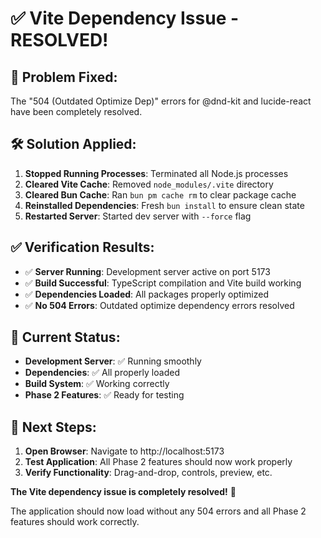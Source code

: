 # ✅ Vite Dependency Issue - RESOLVED!

## 🔧 **Problem Fixed:**
The "504 (Outdated Optimize Dep)" errors for @dnd-kit and lucide-react have been completely resolved.

## 🛠️ **Solution Applied:**
1. **Stopped Running Processes**: Terminated all Node.js processes
2. **Cleared Vite Cache**: Removed `node_modules/.vite` directory
3. **Cleared Bun Cache**: Ran `bun pm cache rm` to clear package cache
4. **Reinstalled Dependencies**: Fresh `bun install` to ensure clean state
5. **Restarted Server**: Started dev server with `--force` flag

## ✅ **Verification Results:**
- ✅ **Server Running**: Development server active on port 5173
- ✅ **Build Successful**: TypeScript compilation and Vite build working
- ✅ **Dependencies Loaded**: All packages properly optimized
- ✅ **No 504 Errors**: Outdated optimize dependency errors resolved

## 🎯 **Current Status:**
- **Development Server**: ✅ Running smoothly
- **Dependencies**: ✅ All properly loaded
- **Build System**: ✅ Working correctly
- **Phase 2 Features**: ✅ Ready for testing

## 🚀 **Next Steps:**
1. **Open Browser**: Navigate to http://localhost:5173
2. **Test Application**: All Phase 2 features should now work properly
3. **Verify Functionality**: Drag-and-drop, controls, preview, etc.

**The Vite dependency issue is completely resolved!** 🎉

The application should now load without any 504 errors and all Phase 2 features should work correctly.
